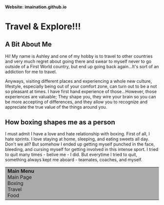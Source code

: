 <!DOCTYPE html>
<html>

<h4>Website: imaination.github.io</h4>
<h1>Travel & Explore!!!</h1>
<h2>A Bit About Me</h2>
<p>Hi! My name is Ashley and one of my hobby is to travel to other countries and very much regret about going there and swear to myself never to go outside of a First World country, but end up going back again...It's sort of an addiction for me to travel.</p>
<p>Anyways, visiting different places and experiencing a whole new culture, lifestyle, especially being out of your comfort zone, can turn out to be a not so pleasant at times. I have first hand experience of those...However, those experiences are valuable; They shape you, they wire your brain so you can be more accepting of differences, and they allow you to recognize and appreciate the true value of the things around you.</p> 

<h2>How boxing shapes me as a person
</h2>
<p>I must admit I have a love and hate relationship with boxing. First of all, I hate sprints. I love staying at home, sleeping, and eating sweets all day. Don't we all? But somehow I ended up getting myself punched in the face, bleeding, and cursing myself for getting involved in this intense sport. I tried to quit many times - belive me - I did. But everytime I tried to quit, something always kept me aboard - teamates, coaches, and myself. </p>

<body>
<table width="100%" border="0">
  <tr valign="top">
    <td bgcolor="#aaa" width="20%">
	<b>Main Menu</b><br />
	Main Page<br />
	Boxing<br />
	Travel<br />
	Food<br />
      </td>
   </tr>
<table>
</body>
</html> 
